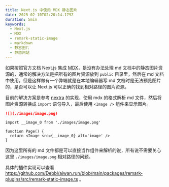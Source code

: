 ```yaml
---
title: Next.js 中使用 MDX 静态图片
date: 2025-02-10T02:20:14.179Z
duration: 5min
keywords:
  - Next.js
  - MDX
  - remark-static-image
  - markdown
  - 静态图片
  - 静态网站
---
```


如果按照官方文档 Next.js 集成 [MDX](https://nextjs.org/docs/pages/building-your-application/configuring/mdx)，是没有办法处理 md 文档中的静态图片资源的，通常的解决方法是把所有的图片资源放到 `public` 目录里，然后在 md 文档中使用，但是这样做有一个弊端就是在本地编辑器写 md 文档时是无法预览图片的，是否可以让 Next.js 可以正确的找到相对路径的图片资源。

目前的解决方案是参考 [nextra](https://github.com/shuding/nextra) 的实现，使用 mdx 的格式解析 md 文件，然后将图片资源转换成 `import` 语句导入，最后使用 `<Image />` 组件来显示图片。

```md
![](./images/image.png)
```

```tsx
import __image_0 from './images/image.png'

function Page() {
  return <Image src={__image_0} alt='image' />
}
```

因为这里所有的 md 文件都是可以直接当作组件来解析的说，所有说不需要关心这里 `./images/image.png` 相对路径的问题。

具体的插件实现可以查看 https://github.com/Debbl/aiwan.run/blob/main/packages/remark-plugins/src/remark-static-image.ts 。
